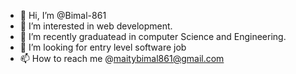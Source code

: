 - 👋 Hi, I’m @Bimal-861
- 👀 I’m interested in web development.
- 🌱 I’m recently graduatead in computer Science and Engineering.
- 💞️ I’m looking for entry level software job
- 📫 How to reach me @maitybimal861@gmail.com

<!---
Bimal-861/Bimal-861 is a ✨ special ✨ repository because its `README.md` (this file) appears on your GitHub profile.
You can click the Preview link to take a look at your changes.
--->
